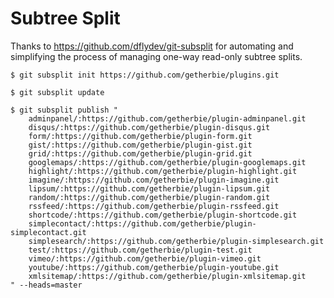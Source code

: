 Subtree Split
=============

Thanks to https://github.com/dflydev/git-subsplit for automating and simplifying
the process of managing one-way read-only subtree splits.

    $ git subsplit init https://github.com/getherbie/plugins.git

    $ git subsplit update

    $ git subsplit publish "
        adminpanel/:https://github.com/getherbie/plugin-adminpanel.git
        disqus/:https://github.com/getherbie/plugin-disqus.git
        form/:https://github.com/getherbie/plugin-form.git
        gist/:https://github.com/getherbie/plugin-gist.git
        grid/:https://github.com/getherbie/plugin-grid.git
        googlemaps/:https://github.com/getherbie/plugin-googlemaps.git
        highlight/:https://github.com/getherbie/plugin-highlight.git
        imagine/:https://github.com/getherbie/plugin-imagine.git
        lipsum/:https://github.com/getherbie/plugin-lipsum.git
        random/:https://github.com/getherbie/plugin-random.git
        rssfeed/:https://github.com/getherbie/plugin-rssfeed.git
        shortcode/:https://github.com/getherbie/plugin-shortcode.git
        simplecontact/:https://github.com/getherbie/plugin-simplecontact.git
        simplesearch/:https://github.com/getherbie/plugin-simplesearch.git
        test/:https://github.com/getherbie/plugin-test.git
        vimeo/:https://github.com/getherbie/plugin-vimeo.git
        youtube/:https://github.com/getherbie/plugin-youtube.git
        xmlsitemap/:https://github.com/getherbie/plugin-xmlsitemap.git
    " --heads=master
